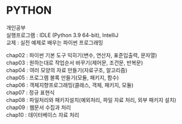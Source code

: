 # PYTHON   
개인공부   
실행프로그램 : IDLE (Python 3.9 64-bit), IntelliJ    
교제 : 실전 예제로 배우는 파이썬 프로그래밍   
   
chap02 : 파이썬 기본 도구 익히기(변수, 연산자, 표준입출력, 문자열)    
chap03 : 원하는대로 작업순서 바꾸기(제어문, 조건문, 반복문)      
chap04 : 여러 모양의 자료 만들기(자료구조, 알고리즘)     
chap05 : 프로그램 블록 만들기(모듈, 패키지, 함수)   
chap06 : 객체지향프로그래밍(클래스, 객체, 패키지, 모듈)   
chap07 : 정규 표현식   
chap08 : 파일처리와 패키지설치(예외처리, 파일 자료 처리, 외부 패키지 설치)    
chap09 : 웹문서 수집과 처리    
chap10 : 데이터베이스 자료 처리   

    

   
    
   